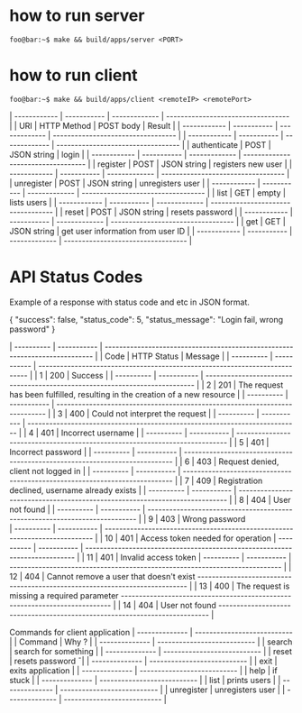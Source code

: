 # how to run server
```console
foo@bar:~$ make && build/apps/server <PORT>
```

# how to run client
```console
foo@bar:~$ make && build/apps/client <remoteIP> <remotePort>
```

| ------------ | ----------- | ------------- | ---------------------------------- |
|    URI       | HTTP Method |   POST body   |     Result    			   		  |
| ------------ | ----------- | ------------- | ---------------------------------- | 
| ------------ | ----------- | ------------- | ---------------------------------- |
| authenticate |    POST     | JSON string   |     login     			   		  |
| ------------ | ----------- | ------------- | ---------------------------------- |
| register     |    POST     | JSON string   | registers new user		   	      |
| ------------ | ----------- | ------------- | ---------------------------------- |
| unregister   |    POST     | JSON string   | unregisters user  			      |
| ------------ | ----------- | ------------- | ---------------------------------- |
| list         |    GET      | empty         | lists users              		  |
| ------------ | ----------- | ------------- | ---------------------------------- |
| reset        |    POST     | JSON string   | resets password			  	      |
| ------------ | ----------- | ------------- | ---------------------------------- |
| get          |    GET      | JSON string   | get user information from user ID  |
| ------------ | ----------- | ------------- | ---------------------------------- |




# API Status Codes

Example of a response with status code and etc in JSON format.

{
  "success": false,
  "status_code": 5,
  "status_message": "Login fail, wrong password"
}

| ---------- | ----------- | --------------------------------------------------------------------------- |
|    Code    | HTTP Status |   Message     								 								 |
| ---------- | ----------- | --------------------------------------------------------------------------- |
|    1       | 200         |   Success     								 								 |
| ---------- | ----------- | --------------------------------------------------------------------------- |
|    2       | 201         |  The request has been fulfilled, resulting in the creation of a new resource |
| ---------- | ----------- | --------------------------------------------------------------------------- |
|    3       | 400         |  Could not interpret the request      										 |
| ---------- | ----------- | --------------------------------------------------------------------------- |
|    4       | 401         |  Incorrect username 			 								 |
| ---------- | ----------- | --------------------------------------------------------------------------- |
|    5       | 401         |  Incorrect password      		 								 |
| ---------- | ----------- | --------------------------------------------------------------------------- |
|    6       | 403         |  Request denied, client not logged in     		 		  					 |
| ---------- | ----------- | --------------------------------------------------------------------------- |
|    7       | 409         |  Registration declined, username already exists   		  					 |
| ---------- | ----------- | --------------------------------------------------------------------------- |
|    8       | 404         |  User not found								   		  					 |
| ---------- | ----------- | --------------------------------------------------------------------------- |
|    9       | 403         |  Wrong password    
| ---------- | ----------- | --------------------------------------------------------------------------- |
|    10       | 401         |  Access token needed for operation 
| ---------- | ----------- | --------------------------------------------------------------------------- |
|    11       | 401         |  Invalid access token
| ---------- | ----------- | --------------------------------------------------------------------------- |
|    12       | 404         |  Cannot remove a user that doesn't exist
 --------------------------------------------------------------------------- |
 |    13       | 400         |  The request is missing a required parameter
 --------------------------------------------------------------------------- |
  |    14       | 404         |  User not found
 --------------------------------------------------------------------------- |



Commands for client application
| -------------- | --------------------------- |
|    Command     |    Why ?         		   |
| -------------- | --------------------------- |
|    search      | search for something		   |
| -------------- | --------------------------- |
|    reset       | 	resets password			   ¯|
| -------------- | --------------------------- |
|    exit        |  exits application		   |
| -------------- | --------------------------- |
|    help        |  if stuck				   |
| -------------- | --------------------------- |
|    list        |  prints users			   |
| -------------- | --------------------------- |
|    unregister  |  unregisters user		   |
| -------------- | --------------------------- |